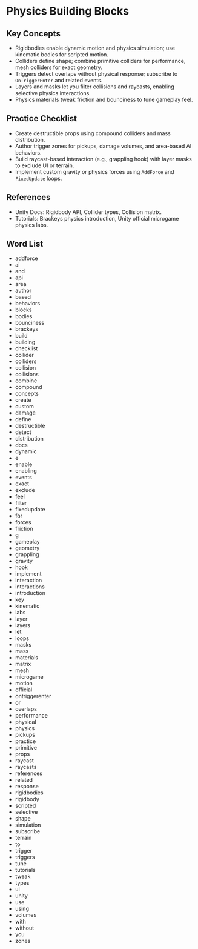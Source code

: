 # Physics Building Blocks

## Key Concepts
- Rigidbodies enable dynamic motion and physics simulation; use kinematic bodies for scripted motion.
- Colliders define shape; combine primitive colliders for performance, mesh colliders for exact geometry.
- Triggers detect overlaps without physical response; subscribe to `OnTriggerEnter` and related events.
- Layers and masks let you filter collisions and raycasts, enabling selective physics interactions.
- Physics materials tweak friction and bounciness to tune gameplay feel.

## Practice Checklist
- Create destructible props using compound colliders and mass distribution.
- Author trigger zones for pickups, damage volumes, and area-based AI behaviors.
- Build raycast-based interaction (e.g., grappling hook) with layer masks to exclude UI or terrain.
- Implement custom gravity or physics forces using `AddForce` and `FixedUpdate` loops.

## References
- Unity Docs: Rigidbody API, Collider types, Collision matrix.
- Tutorials: Brackeys physics introduction, Unity official microgame physics labs.

## Word List
- addforce
- ai
- and
- api
- area
- author
- based
- behaviors
- blocks
- bodies
- bounciness
- brackeys
- build
- building
- checklist
- collider
- colliders
- collision
- collisions
- combine
- compound
- concepts
- create
- custom
- damage
- define
- destructible
- detect
- distribution
- docs
- dynamic
- e
- enable
- enabling
- events
- exact
- exclude
- feel
- filter
- fixedupdate
- for
- forces
- friction
- g
- gameplay
- geometry
- grappling
- gravity
- hook
- implement
- interaction
- interactions
- introduction
- key
- kinematic
- labs
- layer
- layers
- let
- loops
- masks
- mass
- materials
- matrix
- mesh
- microgame
- motion
- official
- ontriggerenter
- or
- overlaps
- performance
- physical
- physics
- pickups
- practice
- primitive
- props
- raycast
- raycasts
- references
- related
- response
- rigidbodies
- rigidbody
- scripted
- selective
- shape
- simulation
- subscribe
- terrain
- to
- trigger
- triggers
- tune
- tutorials
- tweak
- types
- ui
- unity
- use
- using
- volumes
- with
- without
- you
- zones
